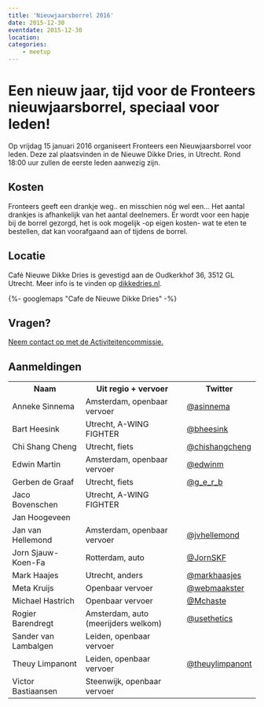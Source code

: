 ```yaml
---
title: 'Nieuwjaarsborrel 2016'
date: 2015-12-30
eventdate: 2015-12-30
location:
categories:
    - meetup
---
```


# Een nieuw jaar, tijd voor de Fronteers nieuwjaarsborrel, speciaal voor leden!

Op vrijdag 15 januari 2016 organiseert Fronteers een Nieuwjaarsborrel voor leden. Deze zal plaatsvinden in de Nieuwe Dikke Dries, in Utrecht. Rond 18:00 uur zullen de eerste leden aanwezig zijn.

## Kosten

Fronteers geeft een drankje weg.. en misschien nóg wel een... Het aantal drankjes is afhankelijk van het aantal deelnemers. Er wordt voor een hapje bij de borrel gezorgd, het is ook mogelijk -op eigen kosten- wat te eten te bestellen, dat kan voorafgaand aan of tijdens de borrel.

## Locatie

Café Nieuwe Dikke Dries is gevestigd aan de Oudkerkhof 36, 3512 GL Utrecht. Meer info is te vinden op [dikkedries.nl](http://www.dikkedries.nl/).

{%- googlemaps "Cafe de Nieuwe Dikke Dries" -%}

## Vragen?

[Neem contact op met de Activiteitencommissie.](/vereniging/commissies/activiteiten)

## Aanmeldingen

<table>
<tr>
<th scope="col">Naam</th>
<th scope="col">Uit regio + vervoer</th>
<th scope="col">Twitter</th>
</tr>
<tr>
<td>Anneke Sinnema</td>
<td>Amsterdam, openbaar vervoer</td>
<td><a href="https://twitter.com/asinnema" rel="nofollow">@asinnema</a></td>
</tr>
<tr>
<td>Bart Heesink</td>
<td>Utrecht, A-WING FIGHTER</td>
<td><a href="https://twitter.com/bheesink" rel="nofollow">@bheesink</a></td>
</tr>
<tr>
<td>Chi Shang Cheng</td>
<td>Utrecht, fiets</td>
<td><a href="https://twitter.com/chishangcheng" rel="nofollow">@chishangcheng</a></td>
</tr>
<tr>
<td>Edwin Martin</td>
<td>Amsterdam, openbaar vervoer</td>
<td><a href="https://twitter.com/edwinm" rel="nofollow">@edwinm</a></td>
</tr>
<tr>
<td>Gerben de Graaf</td>
<td>Utrecht, fiets</td>
<td><a href="https://twitter.com/g_e_r_b" rel="nofollow">@g_e_r_b</a></td>
</tr>
<tr>
<td>Jaco Bovenschen</td>
<td>Utrecht, A-WING FIGHTER</td>
<td></td>
</tr>
<tr>
<td>Jan Hoogeveen</td>
<td></td>
<td></td>
</tr>
<tr>
<td>Jan van Hellemond</td>
<td>Amsterdam, openbaar vervoer</td>
<td><a href="https://twitter.com/jvhellemond" rel="nofollow">@jvhellemond</a></td>
</tr>
<tr>
<td>Jorn Sjauw-Koen-Fa</td>
<td>Rotterdam, auto</td>
<td><a href="https://twitter.com/JornSKF" rel="nofollow">@JornSKF</a></td>
</tr>
<tr>
<td>Mark Haajes</td>
<td>Utrecht, anders</td>
<td><a href="https://twitter.com/markhaasjes" rel="nofollow">@markhaasjes</a></td>
</tr>
<tr>
<td>Meta Kruijs</td>
<td>Openbaar vervoer</td>
<td><a href="https://twitter.com/webmaakster" rel="nofollow">@webmaakster</a></td>
</tr>
<tr>
<td>Michael Hastrich</td>
<td>Openbaar vervoer</td>
<td><a href="https://twitter.com/Mchaste" rel="nofollow">@Mchaste</a></td>
</tr>
<tr>
<td>Rogier Barendregt</td>
<td>Amsterdam, auto (meerijders welkom)</td>
<td><a href="https://twitter.com/usethetics" rel="nofollow">@usethetics</a></td>
</tr>
<tr>
<td>Sander van Lambalgen</td>
<td>Leiden, openbaar vervoer</td>
<td></td>
</tr>
<tr>
<td>Theuy Limpanont</td>
<td>Leiden, openbaar vervoer</td>
<td><a href="https://twitter.com/theuylimpanont" rel="nofollow">@theuylimpanont</a></td>
</tr>
<tr>
<td>Victor Bastiaansen</td>
<td>Steenwijk, openbaar vervoer</td>
<td></td>
</tr>
</table>
